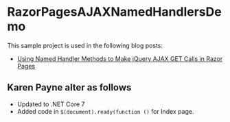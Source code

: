 # RazorPagesAJAXNamedHandlersDemo

This sample project is used in the following blog posts:

* [Using Named Handler Methods to Make jQuery AJAX GET Calls in Razor Pages](https://exceptionnotfound.net/using-named-handler-methods-to-make-jquery-ajax-calls-in-razor-pages/)



## Karen Payne alter as follows

- Updated to .NET Core 7
- Added code in `$(document).ready(function ()` for Index page.